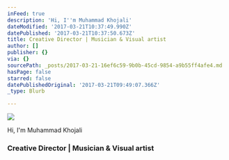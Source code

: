 ```yaml
---
inFeed: true
description: 'Hi, ​I''m Muhammad Khojali'
dateModified: '2017-03-21T10:37:49.990Z'
datePublished: '2017-03-21T10:37:50.673Z'
title: Creative Director | Musician & Visual artist
author: []
publisher: {}
via: {}
sourcePath: _posts/2017-03-21-16ef6c59-9b0b-45cd-9854-a9b55ff4afe4.md
hasPage: false
starred: false
datePublishedOriginal: '2017-03-21T09:49:07.366Z'
_type: Blurb

---
```

![](https://the-grid-user-content.s3-us-west-2.amazonaws.com/04dfb362-852f-4d50-8b16-06150487123a.png)

Hi, ​I'm Muhammad Khojali

### Creative Director | Musician & Visual artist